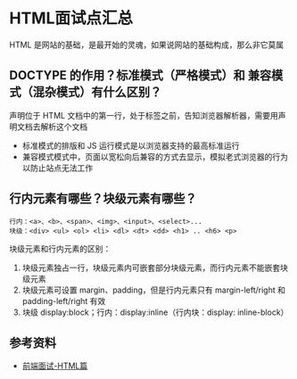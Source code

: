 # HTML面试点汇总


HTML 是网站的基础，是最开始的灵魂，如果说网站的基础构成，那么非它莫属



## DOCTYPE 的作用？标准模式（严格模式）和 兼容模式（混杂模式）有什么区别？

声明位于 HTML 文档中的第一行，处于标签之前，告知浏览器解析器，需要用声明文档去解析这个文档

- 标准模式的排版和 JS 运行模式是以浏览器支持的最高标准运行
- 兼容模式模式中，页面以宽松向后兼容的方式去显示，模拟老式浏览器的行为以防止站点无法工作



## 行内元素有哪些？块级元素有哪些？

```
行内：<a>、<b>、<span>、<img>、<input>、<select>...
块级：<div> <ul> <ol> <li> <dl> <dt> <dd> <h1> .. <h6> <p>
```

块级元素和行内元素的区别：

1. 块级元素独占一行，块级元素内可嵌套部分块级元素，而行内元素不能嵌套块级元素
2. 块级元素可设置 margin、padding，但是行内元素只有 margin-left/right 和 padding-left/right 有效
3. 块级 display:block；行内：display:inline（行内块：display: inline-block）









## 参考资料

- [前端面试-HTML篇](https://github.com/PDKSophia/blog.io/blob/master/%E5%89%8D%E7%AB%AF%E9%9D%A2%E8%AF%95-HTML%E7%AF%87.md)
